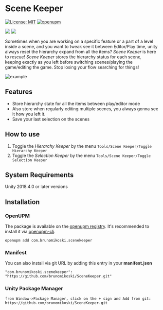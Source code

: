 # Scene Keeper

[![License: MIT](https://img.shields.io/badge/License-MIT-brightgreen.svg)](https://github.com/brunomikoski/SceneKeeper/blob/develop/LICENSE)
[![openupm](https://img.shields.io/npm/v/com.brunomikoski.SceneKeeper?label=openupm&registry_uri=https://package.openupm.com)](https://openupm.com/packages/com.brunomikoski.SceneKeeper/)

[![](https://img.shields.io/github/followers/brunomikoski?label=Follow&style=social)](https://github.com/brunomikoski) [![](https://img.shields.io/twitter/follow/brunomikoski?style=social)](https://twitter.com/brunomikoski)

Sometimes when you are working on a specific feature or a part of a level inside a scene, and you want to tweak see it between Editor/Play time, unity always reset the hierarchy expand from all the items? *Scene Keeper* is here to rescue!
*Scene Keeper* stores the hierarchy status for each scene, keeping exactly as you left before switching scenes/playing the game/editing the game.
Stop losing your flow searching for things! 


![example](/Documentation~/example-usage.gif)


## Features
- Store hierarchy state for all the items between play/editor mode
- Also store when regularly editing multiple scenes, you always gonna see it how you left it.
- Save your last selection on the scenes

## How to use
1. Toggle the *Hierarchy Keeper* by the menu `Tools/Scene Keeper/Toggle Hierarchy Keeper`
1. Toggle the *Selection Keeper* by the menu `Tools/Scene Keeper/Toggle Selection Keeper`

## System Requirements
Unity 2018.4.0 or later versions


## Installation

### OpenUPM
The package is available on the [openupm registry](https://openupm.com). It's recommended to install it via [openupm-cli](https://github.com/openupm/openupm-cli).

```
openupm add com.brunomikoski.scenekeeper
```

### Manifest
You can also install via git URL by adding this entry in your **manifest.json**
```
"com.brunomikoski.scenekeeper": "https://github.com/brunomikoski/SceneKeeper.git"
```

### Unity Package Manager
```
from Window->Package Manager, click on the + sign and Add from git: https://github.com/brunomikoski/SceneKeeper.git
```
